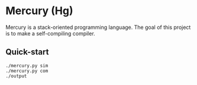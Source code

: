 # Mercury (Hg)

Mercury is a stack-oriented programming language. The goal of this project is to
make a self-compiling compiler.

## Quick-start
```console
./mercury.py sim
./mercury.py com
./output
```
